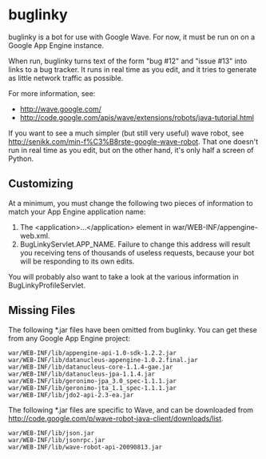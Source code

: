buglinky
========

buglinky is a bot for use with Google Wave.  For now, it must be run on on
a Google App Engine instance.

When run, buglinky turns text of the form "bug #12" and "issue #13" into
links to a bug tracker.  It runs in real time as you edit, and it tries to
generate as little network traffic as possible.

For more information, see:

* <http://wave.google.com/>
* <http://code.google.com/apis/wave/extensions/robots/java-tutorial.html>

If you want to see a much simpler (but still very useful) wave robot, see
<http://senikk.com/min-f%C3%B8rste-google-wave-robot>.  That one doesn't
run in real time as you edit, but on the other hand, it's only half a
screen of Python.

Customizing
-----------

At a minimum, you must change the following two pieces of information to
match your App Engine application name:

1. The &lt;application>...&lt;/application> element in
   war/WEB-INF/appengine-web.xml.
2. BugLinkyServlet.APP_NAME.  Failure to change this address will result
   you receiving tens of thousands of useless requests, because your bot
   will be responding to its own edits.

You will probably also want to take a look at the various information in
BugLinkyProfileServlet.

Missing Files
-------------

The following *.jar files have been omitted from buglinky.  You can get
these from any Google App Engine project:

    war/WEB-INF/lib/appengine-api-1.0-sdk-1.2.2.jar
    war/WEB-INF/lib/datanucleus-appengine-1.0.2.final.jar
    war/WEB-INF/lib/datanucleus-core-1.1.4-gae.jar
    war/WEB-INF/lib/datanucleus-jpa-1.1.4.jar
    war/WEB-INF/lib/geronimo-jpa_3.0_spec-1.1.1.jar
    war/WEB-INF/lib/geronimo-jta_1.1_spec-1.1.1.jar
    war/WEB-INF/lib/jdo2-api-2.3-ea.jar

The following *.jar files are specific to Wave, and can be downloaded from
<http://code.google.com/p/wave-robot-java-client/downloads/list>.

    war/WEB-INF/lib/json.jar
    war/WEB-INF/lib/jsonrpc.jar
    war/WEB-INF/lib/wave-robot-api-20090813.jar

